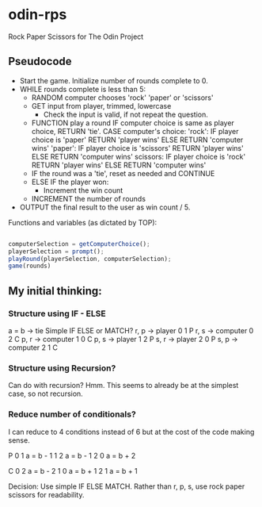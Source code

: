 # odin-rps
Rock Paper Scissors for The Odin Project

## Pseudocode
- Start the game. Initialize number of rounds complete to 0.
- WHILE rounds complete is less than 5:
    - RANDOM computer chooses 'rock' 'paper' or 'scissors'    
    - GET input from player, trimmed, lowercase 
        - Check the input is valid, if not repeat the question.
    - FUNCTION play a round
        IF computer choice is same as player choice, RETURN 'tie'.
        CASE computer's choice:
            'rock':
                IF player choice is 'paper'
                    RETURN 'player wins'
                ELSE
                    RETURN 'computer wins'
            'paper':
                IF player choice is 'scissors'
                    RETURN 'player wins'
                ELSE
                    RETURN 'computer wins'
            scissors:
                IF player choice is 'rock'
                    RETURN 'player wins'
                ELSE
                    RETURN 'computer wins'
    - IF the round was a 'tie', reset as needed and CONTINUE
    - ELSE IF the player won:
        - Increment the win count
    - INCREMENT the number of rounds
- OUTPUT the final result to the user as win count / 5.

Functions and variables (as dictated by TOP):
```js

computerSelection = getComputerChoice();
playerSelection = prompt();
playRound(playerSelection, computerSelection);
game(rounds)
```

## My initial thinking:
### Structure using IF - ELSE
a = b -> tie
Simple IF ELSE or MATCH?
r, p -> player      0 1 P
r, s -> computer    0 2 C
p, r -> computer    1 0 C
p, s -> player      1 2 P
s, r -> player      2 0 P
s, p -> computer    2 1 C

### Structure using Recursion?

Can do with recursion? Hmm. This seems to already be at the simplest case, so not recursion.

### Reduce number of conditionals?

I can reduce to 4 conditions instead of 6 but at the cost of the code making sense.

P
0 1     a = b - 1
1 2     a = b - 1
2 0     a = b + 2

C
0 2     a = b - 2
1 0     a = b + 1
2 1     a = b + 1

Decision: Use simple IF ELSE MATCH. Rather than r, p, s, use rock paper scissors for readability.